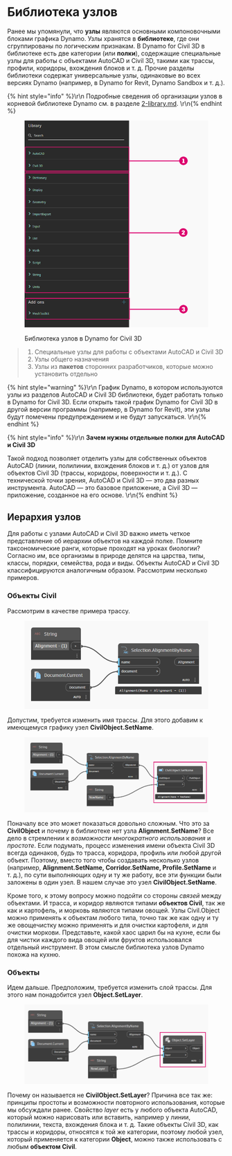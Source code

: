 # Библиотека узлов

Ранее мы упомянули, что **узлы** являются основными компоновочными блоками графика Dynamo. Узлы хранятся в **библиотеке**, где они сгруппированы по логическим признакам. В Dynamo for Civil 3D в библиотеке есть две категории (или **полки**), содержащие специальные узлы для работы с объектами AutoCAD и Civil 3D, такими как трассы, профили, коридоры, вхождения блоков и т. д. Прочие разделы библиотеки содержат универсальные узлы, одинаковые во всех версиях Dynamo (например, в Dynamo for Revit, Dynamo Sandbox и т. д.).

{% hint style="info" %}\r\n Подробные сведения об организации узлов в корневой библиотеке Dynamo см. в разделе [2-library.md](../3\_user\_interface/2-library.md "mention"). \r\n{% endhint %}

<figure><img src="../.gitbook/assets/c3d-node-library.png" alt="" width="563"><figcaption><p>Библиотека узлов в Dynamo for Civil 3D</p></figcaption></figure>

> 1. Специальные узлы для работы с объектами AutoCAD и Civil 3D
> 2. Узлы общего назначения
> 3. Узлы из **пакетов** сторонних разработчиков, которые можно установить отдельно

{% hint style="warning" %}\r\n График Dynamo, в котором используются узлы из разделов AutoCAD и Civil 3D библиотеки, будет работать только в Dynamo for Civil 3D. Если открыть такой график Dynamo for Civil 3D в другой версии программы (например, в Dynamo for Revit), эти узлы будут помечены предупреждением и не будут запускаться. \r\n{% endhint %}

{% hint style="info" %}\r\n **Зачем нужны отдельные полки для AutoCAD и Civil 3D**

Такой подход позволяет отделить узлы для собственных объектов AutoCAD (линии, полилинии, вхождения блоков и т. д.) от узлов для объектов Civil 3D (трассы, коридоры, поверхности и т. д.). С технической точки зрения, AutoCAD и Civil 3D — это два разных инструмента. AutoCAD — это базовое приложение, а Civil 3D — приложение, созданное на его основе. \r\n{% endhint %}

## Иерархия узлов

Для работы с узлами AutoCAD и Civil 3D важно иметь четкое представление об иерархии объектов на каждой полке. Помните таксономические ранги, которые проходят на уроках биологии? Согласно им, все организмы в природе делятся на царства, типы, классы, порядки, семейства, рода и виды. Объекты AutoCAD и Civil 3D классифицируются аналогичным образом. Рассмотрим несколько примеров.

### Объекты Civil

Рассмотрим в качестве примера трассу.

<figure><img src="../.gitbook/assets/c3d-node-library-alignment.png" alt=""><figcaption></figcaption></figure>

Допустим, требуется изменить имя трассы. Для этого добавим к имеющемуся графику узел **CivilObject.SetName**.

<figure><img src="../.gitbook/assets/c3d-node-library-alignment-set-name (1).png" alt=""><figcaption></figcaption></figure>

Поначалу все это может показаться довольно сложным. Что это за **CivilObject** и почему в библиотеке нет узла **Alignment.SetName**? Все дело в стремлении к _возможности многократного использования_ и _простоте_. Если подумать, процесс изменения имени объекта Civil 3D всегда одинаков, будь то трасса, коридора, профиль или любой другой объект. Поэтому, вместо того чтобы создавать несколько узлов (например, **Alignment.SetName, Corridor.SetName, Profile.SetName** и т. д.), по сути выполняющих одну и ту же работу, все эти функции были заложены в один узел. В нашем случае это узел **CivilObject.SetName**.

Кроме того, к этому вопросу можно подойти со стороны _связей_ между объектами. И трасса, и коридор являются типами **объектов Civil**, так же как и картофель, и морковь являются типами овощей. Узлы Civil.Object можно применять к объектам любого типа, точно так же как одну и ту же овощечистку можно применять и для очистки картофеля, и для очистки моркови. Представьте, какой хаос царил бы на кухне, если бы для чистки каждого вида овощей или фруктов использовался отдельный инструмент. В этом смысле библиотека узлов Dynamo похожа на кухню.

### Объекты

Идем дальше. Предположим, требуется изменить слой трассы. Для этого нам понадобится узел **Object.SetLayer**.

<figure><img src="../.gitbook/assets/c3d-node-library-alignment-set-layer.png" alt=""><figcaption></figcaption></figure>

Почему он называется не **CivilObject.SetLayer**? Причина все так же: принципы простоты и возможности повторного использования, которые мы обсуждали ранее. Свойство _layer_ есть у любого объекта AutoCAD, который можно нарисовать или вставить, например у линии, полилинии, текста, вхождения блока и т. д. Такие объекты Civil 3D, как трассы и коридоры, относятся к той же категории, поэтому любой узел, который применяется к категории **Object**, можно также использовать с любым **объектом Civil**.

